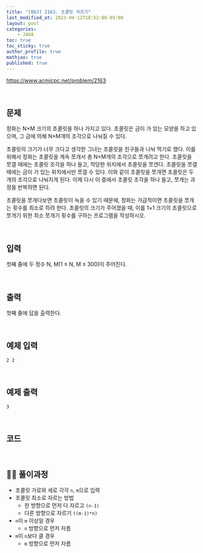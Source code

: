 ```yaml
---
title: "[BOJ] 2163. 초콜릿 자르기"
last_modified_at: 2023-04-12T18:52:00-05:00
layout: post
categories:
    - JAVA
toc: true
toc_sticky: true
author_profile: true
mathjax: true
published: true
---
```


<https://www.acmicpc.net/problem/2163>

<br>

## 문제

정화는 N×M 크기의 초콜릿을 하나 가지고 있다. 초콜릿은 금이 가 있는 모양을 하고 있으며, 그 금에 의해 N×M개의 조각으로 나눠질 수 있다.

초콜릿의 크기가 너무 크다고 생각한 그녀는 초콜릿을 친구들과 나눠 먹기로 했다. 이를 위해서 정화는 초콜릿을 계속 쪼개서 총 N×M개의 조각으로 쪼개려고 한다. 초콜릿을 쪼갤 때에는 초콜릿 조각을 하나 들고, 적당한 위치에서 초콜릿을 쪼갠다. 초콜릿을 쪼갤 때에는 금이 가 있는 위치에서만 쪼갤 수 있다. 이와 같이 초콜릿을 쪼개면 초콜릿은 두 개의 조각으로 나눠지게 된다. 이제 다시 이 중에서 초콜릿 조각을 하나 들고, 쪼개는 과정을 반복하면 된다.

초콜릿을 쪼개다보면 초콜릿이 녹을 수 있기 때문에, 정화는 가급적이면 초콜릿을 쪼개는 횟수를 최소로 하려 한다. 초콜릿의 크기가 주어졌을 때, 이를 1×1 크기의 초콜릿으로 쪼개기 위한 최소 쪼개기 횟수를 구하는 프로그램을 작성하시오.

<br>

## 입력

첫째 줄에 두 정수 N, M(1 ≤ N, M ≤ 300)이 주어진다.

<br>

## 출력

첫째 줄에 답을 출력한다.

<br>

## 예제 입력
```
2 2
```

<br>

## 예제 출력
```
3
```

<br>

## 코드

<script src="https://gist.github.com/bokyung124/fb4442a6d6321fa19d3d41cd3e9136ee.js"></script>

<br>

## 👩‍💻 풀이과정
- 초콜릿 가로와 세로 각각 `n`, `m`으로 입력
- 초콜릿 최소로 자르는 방법 
    - 한 방향으로 먼저 다 자르고 `(n-1)`
    - 다른 방향으로 자르기 `((m-1)*n)`
- `n`이 `m` 이상일 경우
    - `n` 방향으로 먼저 자름
- `m`이 `n`보다 클 경우
    - `m` 방향으로 먼저 자름
